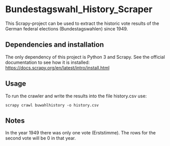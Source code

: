# Bundestagswahl_History_Scraper
This Scrapy-project can be used to extract the historic vote results of the German federal elections (Bundestagswahlen) since 1949.

## Dependencies and installation
The only dependency of this project is Python 3 and Scrapy. See the official documentation to see how it is installed:
https://docs.scrapy.org/en/latest/intro/install.html

## Usage
To run the crawler and write the results into the file history.csv use:

    scrapy crawl buwahlhistory -o history.csv

## Notes
In the year 1949 there was only one vote (Erststimme). The rows for the second vote will be 0 in that year.
